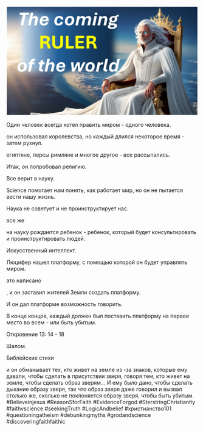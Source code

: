 ![Video cover image](../cover.jpg "cover photo")

Один человек всегда хотел править миром - одного человека.

он использовал королевства, но каждый длился некоторое время - затем рухнул.

египтяне, персы римляне и многое другое - все рассыпались.

Итак, он попробовал религию.  

Все верит в науку.

Science помогает нам понять, как работает мир, но он не пытается вести нашу жизнь.

Наука не советует и не проинструктирует нас.

все же

на науку рождается ребенок - ребенок, который будет консультировать и проинструктировать людей.

Искусственный интеллект.

Люцифер нашел платформу, с помощью которой он будет управлять миром.

это написано

, и он заставил жителей Земли создать платформу.

И он дал платформе возможность говорить.

В конце концов, каждый должен был поставить платформу на первое место во всем - или быть убитым.

Откровение 13: 14 - 18

Шалом.

Библейские стихи


и он обманывает тех, кто живет на земле из -за знаков, которые ему давали, чтобы сделать в присутствии зверя, говоря тем, кто живет на земле, чтобы сделать образ зверям… И ему было дано, чтобы сделать дыхание образу зверя, так что образ зверя даже говорил и вызвал столько же, сколько не поклоняется образу зверя, чтобы быть убитым.   #Believeinjesus #ReasonSforFaith #EvidenceForgod #SterstringChristianity #faithvscience #seekingTruth #LogicAndbelief #христианство101 #questioningatheism #debunkingmyths #grodandscience #discoveringfaithfaithic




